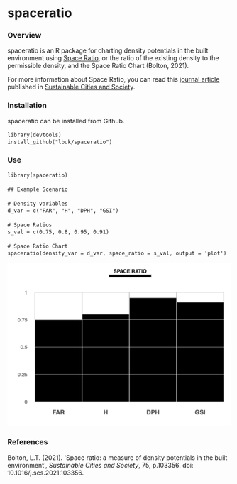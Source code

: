 # spaceratio

### Overview
spaceratio is an R package for charting density potentials in the built environment using <a href="https://www.liamthomasbolton.com/portfolio/SpaceRatio/">Space Ratio</a>, or the ratio of the existing density to the permissible density, and the Space Ratio Chart (Bolton, 2021). 

For more information about Space Ratio, you can read this <a href="https://discovery.ucl.ac.uk/id/eprint/10156128/">journal article</a> published in <a href="https://www.sciencedirect.com/journal/sustainable-cities-and-society">Sustainable Cities and Society</a>.

### Installation
spaceratio can be installed from Github.
```
library(devtools)
install_github("lbuk/spaceratio")
```

### Use
```
library(spaceratio)

## Example Scenario

# Density variables
d_var = c("FAR", "H", "DPH", "GSI")

# Space Ratios
s_val = c(0.75, 0.8, 0.95, 0.91)

# Space Ratio Chart
spaceratio(density_var = d_var, space_ratio = s_val, output = 'plot')
```
![](https://github.com/lbuk/spaceratio/blob/master/img/spaceratio_chart.png)

### References
Bolton, L.T. (2021). 'Space ratio: a measure of density potentials in the built environment', _Sustainable Cities and Society_, 75, p.103356. doi: 10.1016/j.scs.2021.103356.